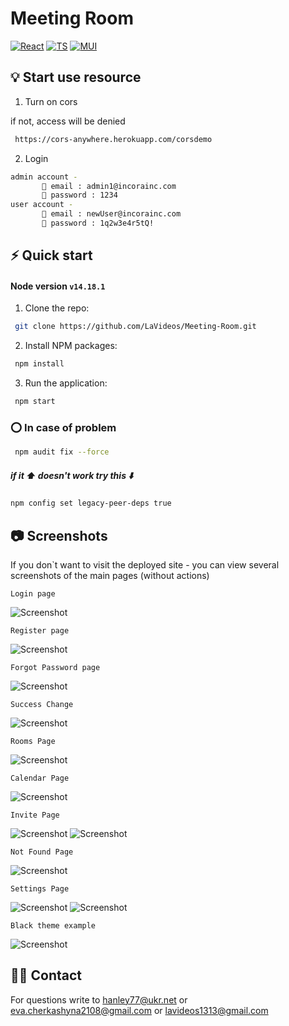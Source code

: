 # Meeting Room

[![React][react.js]][react-url]
[![TS][ts]][ts-url]
[![MUI][mui]][mui-url]

## 💡️ Start use resource

1. Turn on cors 

if not, access will be denied

```sh
 https://cors-anywhere.herokuapp.com/corsdemo
```

2. Login

```sh
admin account - 
       📧 email : admin1@incorainc.com
       🔑 password : 1234
user account - 
       📧 email : newUser@incorainc.com 
       🔑 password : 1q2w3e4r5tQ!
```

## ⚡️ Quick start

#### Node version `v14.18.1`

1. Clone the repo:

```sh
 git clone https://github.com/LaVideos/Meeting-Room.git
```

2. Install NPM packages:

```sh
 npm install
```

3.  Run the application:

```sh
 npm start
```
### ⭕️ In case of problem

```sh
 npm audit fix --force
```

##### if it ⬆️ doesn't work try this ⬇️

```sh
npm config set legacy-peer-deps true
```

## 📷️ Screenshots

If you don`t want to visit the deployed site - you can view several screenshots of the main pages
(without actions)


```
Login page
```
![Screenshot](C:\Users\lavid\Desktop\Meeting-Room3\src\assets\screenshot\login.png)

```
Register page
```
![Screenshot](C:\Users\lavid\Desktop\Meeting-Room3\src\assets\screenshot\register.png)

```
Forgot Password page
```
![Screenshot](C:\Users\lavid\Desktop\Meeting-Room3\src\assets\screenshot\forgotPassword.png)
```
Success Change
```
![Screenshot](C:\Users\lavid\Desktop\Meeting-Room3\src\assets\screenshot\forgotPasswordSuccess.png)
```
Rooms Page
```
![Screenshot](C:\Users\lavid\Desktop\Meeting-Room3\src\assets\screenshot\rooms.png)

```
Calendar Page
```
![Screenshot](C:\Users\lavid\Desktop\Meeting-Room3\src\assets\screenshot\calendar.png)

```
Invite Page
```
![Screenshot](C:\Users\lavid\Desktop\Meeting-Room3\src\assets\screenshot\invite.png)
![Screenshot](C:\Users\lavid\Desktop\Meeting-Room3\src\assets\screenshot\tools.png)

```
Not Found Page
```
![Screenshot](C:\Users\lavid\Desktop\Meeting-Room3\src\assets\screenshot\notFound.png)

```
Settings Page
```
![Screenshot](C:\Users\lavid\Desktop\Meeting-Room3\src\assets\screenshot\profile.png)
![Screenshot](C:\Users\lavid\Desktop\Meeting-Room3\src\assets\screenshot\change.png)

```
Black theme example
```
![Screenshot](C:\Users\lavid\Desktop\Meeting-Room3\src\assets\screenshot\black.png)

## 🤙🏼 Contact

For questions write to hanley77@ukr.net or eva.cherkashyna2108@gmail.com or lavideos1313@gmail.com


[react.js]: https://img.shields.io/badge/React-20232A?style=for-the-badge&logo=react&logoColor=61DAFB
[react-url]: https://reactjs.org/
[mui]: https://img.shields.io/badge/mui-000000?style=for-the-badge&logo=mui&logoColor=white&color=007FFF
[mui-url]: https://mui.com/
[ts]: https://img.shields.io/badge/typeScript-000000?style=for-the-badge&logo=ts-node&logoColor=white&color=3178C6
[ts-url]: https://www.typescriptlang.org/
